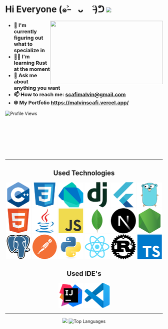 <header align="left">
    <h1 align="left">Hi Everyone (๑˃̵　ᴗ　˂̵)ᕤ <img src="https://media.giphy.com/media/hvRJCLFzcasrR4ia7z/giphy.gif" width="35"></h1>
    <img id='gif' align="right" src="https://media4.giphy.com/media/v1.Y2lkPTc5MGI3NjExbTdyaXd0bGRhNHQ1MmJqcDVwNnp6MXVieWYwNHhud3FhbXBzbTY5ZiZlcD12MV9pbnRlcm5hbF9naWZfYnlfaWQmY3Q9Zw/THqNewbUlX7lVZF60A/giphy.gif" width="360" height="202.5">
    <h3 align="left">
        <ul>
            <li>🔭 I'm currently figuring out what to specialize in</li>
            <li>👨‍🎓 I'm learning Rust at the moment</li>
            <li>💬 Ask me about anything you want</li>
            <li>📫 How to reach me: <a href="mailto:scafimalvin@gmail.com">scafimalvin@gmail.com</a></li>
            <li>🌐 My Portfolio <a href="https://malvinscafi.vercel.app/">https://malvinscafi.vercel.app/</a></li>
        </ul>
    </h3>
    <p align="left">
        <img src="https://komarev.com/ghpvc/?username=cyades&label=Profile%20Views&color=blue&style=plastic" alt="Profile Views">
    </p>
</header>
<br><br><br><br> 
<hr>
<div align="center">
    <h2 align="center">Used Technologies</h2>
    <div align="center">
        <img src="https://github.com/devicons/devicon/blob/master/icons/cplusplus/cplusplus-original.svg" alt="C++" width="80">
        <img src="https://github.com/devicons/devicon/blob/master/icons/css3/css3-original.svg" alt="CSS" width="80">
        <img src="https://github.com/devicons/devicon/blob/master/icons/dart/dart-original.svg" alt="Dart" width="80">
        <img src="https://github.com/devicons/devicon/blob/master/icons/django/django-plain.svg" alt="Django" width="80">
        <img src="https://github.com/devicons/devicon/blob/master/icons/flutter/flutter-original.svg" alt="Flutter" width="80">
        <img src="https://github.com/devicons/devicon/blob/master/icons/go/go-original.svg" alt="Golang" width="80">
        <img src="https://github.com/devicons/devicon/blob/master/icons/html5/html5-original.svg" alt="HTML" width="80">
        <img src="https://github.com/devicons/devicon/blob/master/icons/java/java-original.svg" alt="Java" width="80">
        <img src="https://github.com/devicons/devicon/blob/master/icons/javascript/javascript-original.svg" alt="JavaScript" width="80">
        <img src="https://github.com/devicons/devicon/blob/master/icons/mongodb/mongodb-original.svg" alt="MongoDB" width="80">
        <img src="https://github.com/devicons/devicon/blob/master/icons/nextjs/nextjs-original.svg" alt="Next.js" width="80">
        <img src="https://github.com/devicons/devicon/blob/master/icons/nodejs/nodejs-original.svg" alt="Node.js" width="80">
        <img src="https://github.com/devicons/devicon/blob/master/icons/postgresql/postgresql-original.svg" alt="PostgreSQL" width="80">
        <img src="https://github.com/devicons/devicon/blob/master/icons/postman/postman-original.svg" alt="Postman" width="80">
        <img src="https://github.com/devicons/devicon/blob/master/icons/python/python-original.svg" alt="Python" width="80">
        <img src="https://github.com/devicons/devicon/blob/master/icons/react/react-original.svg" alt="React" width="80">
        <img src="https://github.com/devicons/devicon/blob/master/icons/rust/rust-original.svg" alt="Rust" width="80">
        <img src="https://github.com/devicons/devicon/blob/master/icons/typescript/typescript-original.svg" alt="TypeScript" width="80">
    </div>
    <h2 align="center">Used IDE's</h2>
    <div align="center">
        <img src="https://github.com/devicons/devicon/blob/master/icons/intellij/intellij-original.svg" alt="Intellij" width="80">
        <img src="https://github.com/devicons/devicon/blob/master/icons/vscode/vscode-original.svg" alt="VsCode" width="80">
    </div>
</div>
<hr>
<footer align="center">
    <p align="center">
        <img src="https://github-readme-stats.vercel.app/api?username=cyades&include_all_commits=true&show_icons=true&theme=radical" height="250">
        <img src="https://github-readme-stats.vercel.app/api/top-langs/?username=cyades&layout=compact&hide=css&theme=radical" alt="Top Languages" height="250">
    </p>
</footer>
